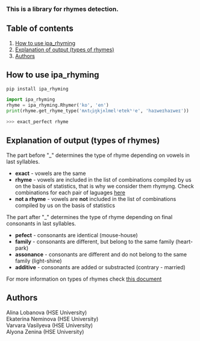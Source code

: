 ### This is a library for rhymes detection.

## Table of contents
1. [How to use ipa_rhyming](#how-to-use-ipak_rhyming)
2. [Explanation of output (types of rhymes)](#explanation-of-output-types-of-rhymes)
3. [Authors](#authors)

## How to use ipa_rhyming
```python
pip install ipa_rhyming
```
```python
import ipa_rhyming
rhyme = ipa_rhyming.Rhymer('ko', 'en')
print(rhyme.get_rhyme_type('mʌtc͈iŋkjʌlmɐlʲetɐkʰʲe', 'haɪweɪhaɪweɪ'))

>>> exact_perfect rhyme
```
## Explanation of output (types of rhymes)
The part before "_" determines the type of rhyme depending on vowels in last syllables.
- **exact** - vowels are the same
- **rhyme** - vowels are included in the list of combinations compiled by us on the basis of statistics, that is why we consider them rhymyng. Check combinations for each pair of laguages [here](https://github.com/AlinaRechina/rhyme_analysis/tree/main/ipa_rhyming/static)
- **not a rhyme** - vowels are **not** included in the list of combinations compiled by us on the basis of statistics

The part after "_" determines the type of rhyme depending on final consonants in last syllables.
- **pefect** - consonants are identical (mouse-house)
- **family** - consonants are different, but belong to the same family (heart-park)
- **assonance** - consonants are different and do not belong to the same family (light-shine)
- **additive** - consonants are added or substracted (contrary - married)

For more information on types of rhymes check [this document](https://docs.google.com/document/d/1twgABd6UiY-moVrT9AQd4vxxsHfdxSepO0EfpFpGdsM/edit#heading=h.xjvr0ln37qdp)

## Authors
Alina Lobanova (HSE University)  
Ekaterina Neminova (HSE University)  
Varvara Vasilyeva (HSE University)  
Alyona Zenina (HSE University)
